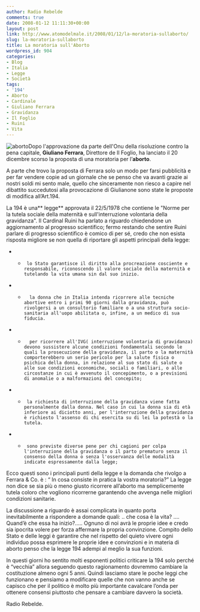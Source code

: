 ```yaml
---
author: Radio Rebelde
comments: true
date: 2008-01-12 11:11:30+00:00
layout: post
link: http://www.atomodelmale.it/2008/01/12/la-moratoria-sullaborto/
slug: la-moratoria-sullaborto
title: La moratoria sull'Aborto
wordpress_id: 904
categories:
- Blog
- Italia
- Legge
- Società
tags:
- '194'
- Aborto
- Cardinale
- Giuliano Ferrara
- Gravidanza
- Il Foglio
- Ruini
- Vita
---
```


![aborto](http://www.atomodelmale.it/wp-content/uploads/2008/10/aborto322-300x167.jpg)Dopo l'approvazione da parte dell'Onu della risoluzione contro la pena capitale, **Giuliano Ferrara**, Direttore de Il Foglio, ha lanciato il 20 dicembre scorso  la proposta di una moratoria per l’**aborto**.

A parte che trovo la proposta di Ferrara solo un modo per farsi pubblicità e per far vendere copie ad un giornale che se penso che va avanti grazie ai nostri soldi mi sento male, quello che sinceramente non riesco a capire nel dibattito succedutosi alla provocazione di Giulianone sono state le proposte di modifica all’Art.194.

La 194 è una** legge** approvata il 22/5/1978 che contiene le "Norme per la tutela sociale della maternità e sull'interruzione volontaria della gravidanza". Il Cardinal Ruini ha parlato a riguardo chiedendone un aggiornamento al progresso scientifico; fermo restando che sentire Ruini parlare di progresso scientifico è comico di per sé, credo che non esista risposta migliore se non quella di riportare gli aspetti principali della legge:

<!-- more -->




	
  * -      lo Stato garantisce il diritto alla procreazione cosciente e responsabile, riconoscendo il valore sociale della maternità e tutelando la vita umana sin dal suo inizio.



	
  * -       la donna che in Italia intenda ricorrere alle tecniche abortive entro i primi 90 giorni dalla gravidanza, può rivolgersi a un consultorio familiare o a una struttura socio-sanitaria all'uopo abilitata o, infine, a un medico di sua fiducia.



	
  * -       per ricorrere all'IVG( interruzione volontaria di gravidanza) devono sussistere alcune condizioni fondamentali secondo le quali la prosecuzione della gravidanza, il parto o la maternità comporterebbero un serio pericolo per la salute fisica o psichica della donna, in relazione al suo stato di salute o alle sue condizioni economiche, sociali o familiari, o alle circostanze in cui è avvenuto il concepimento, o a previsioni di anomalie o a malformazioni del concepito; 



	
  * -      la richiesta di interruzione della gravidanza viene fatta personalmente dalla donna. Nel caso in cui la donna sia di età inferiore ai diciotto anni, per l'interruzione della gravidanza è richiesto l'assenso di chi esercita su di lei la potestà o la tutela.



	
  * -      sono previste diverse pene per chi cagioni per colpa l'interruzione della gravidanza o il parto prematuro senza il consenso della donna o senza l'osservanza delle modalità indicate espressamente dalla legge; 


Ecco questi sono i principali punti della legge e la domanda che rivolgo a Ferrara & Co. è : “ In cosa consiste in pratica la vostra moratoria?” La legge non dice se sia più o meno giusto ricorrere all’aborto ma semplicemente tutela coloro che vogliono ricorrerne garantendo che avvenga nelle migliori condizioni sanitarie.

La discussione a riguardo è assai complicata in quanto porta inevitabilmente a rispondere a domande quali: .. che cosa è la vita? …. Quand’è che essa ha inizio?..... Ognuno di noi avrà le proprie idee e credo sia ipocrita volere per forza affermare la propria convinzione. Compito dello Stato e delle leggi è garantire che nel rispetto del quieto vivere ogni individuo possa esprimere le proprie idee e convinzioni e in materia di aborto penso che la legge 194 adempi al meglio la sua funzioni.

In questi giorni ho sentito molti esponenti politici criticare la 194 solo perché è “vecchia” allora seguendo questo ragionamento dovremmo cambiare la costituzione almeno ogni 5 anni. Quindi lasciamo stare le poche leggi che funzionano e pensiamo a modificare quelle che non vanno anche se capisco che per il politico è molto più importante cavalcare l’onda per ottenere consensi piuttosto che pensare a cambiare davvero la società.

Radio Rebelde.
